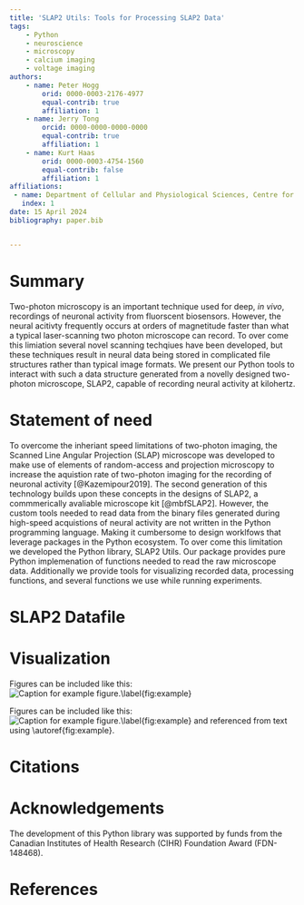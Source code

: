 ```yaml
---
title: 'SLAP2 Utils: Tools for Processing SLAP2 Data'
tags:
    - Python
    - neuroscience
    - microscopy
    - calcium imaging
    - voltage imaging
authors:
    - name: Peter Hogg
        orid: 0000-0003-2176-4977
        equal-contrib: true 
        affiliation: 1
    - name: Jerry Tong
        orcid: 0000-0000-0000-0000
        equal-contrib: true
        affiliation: 1 
    - name: Kurt Haas
        orid: 0000-0003-4754-1560
        equal-contrib: false
        affiliation: 1
affiliations:
 - name: Department of Cellular and Physiological Sciences, Centre for Brain Health, School of Biomedical Engineering, University of British Columbia, Vancouver, Canada
   index: 1
date: 15 April 2024
bibliography: paper.bib


---
```


# Summary

Two-photon microscopy is an important technique used for deep, *in vivo*, recordings of neuronal activity from fluorscent biosensors. However, the neural acitivty frequently occurs at orders of magnetitude faster than what a typical laser-scanning two photon microscope can record. To over come this limiation several novel scanning techqiues have been developed, but these techniques result in neural data being stored in complicated file structures rather than typical image formats. We present our Python tools to interact with such a data structure generated from a novelly designed two-photon microscope, SLAP2, capable of recording neural activity at kilohertz.


# Statement of need

To overcome the inheriant speed limitations of two-photon imaging, the Scanned Line Angular Projection (SLAP) microscope was developed to make use of elements of random-access and projection microscopy to increase the aquistion rate of two-photon imaging for the recording of neuronal activity [@Kazemipour2019]. The second generation of this technology builds upon these concepts in the designs of SLAP2, a commmerically avaliable microscope kit [@mbfSLAP2]. However, the custom tools needed to read data from the binary files generated during high-speed acquistions of neural activity are not written in the Python programming language. Making it cumbersome to design worklfows that leverage packages in the Python ecosystem. To over come this limitation we developed the Python library, SLAP2 Utils. Our package provides pure Python implemenation of functions needed to read the raw microscope data. Additionally we provide tools for visualizing recorded data, processing functions, and several functions we use while running experiments.

# SLAP2 Datafile

# Visualization
Figures can be included like this:
![Caption for example figure.\label{fig:example}](docs/img/pyntIntensity.png)

Figures can be included like this:
![Caption for example figure.\label{fig:example}](docs/img/pyntLines.png)
and referenced from text using \autoref{fig:example}.



# Citations


# Acknowledgements

The development of this Python library was supported by funds from the Canadian Institutes of Health Research (CIHR) Foundation Award (FDN-148468).

# References